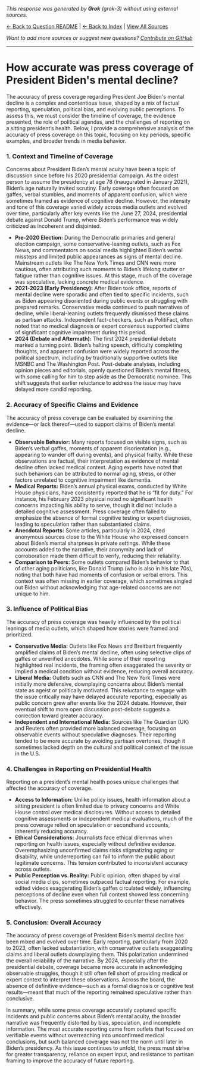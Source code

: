 <!-- 
Generated by: grok
Model: grok-3
Prompt type: default
Generated at: 2025-06-12T15:42:11.164461
-->

*This response was generated by **Grok** (grok-3) without using external sources.*

[← Back to Question README](README.md) | [← Back to Index](../README.md) | [View All Sources](../allsources.md)

*Want to add more sources or suggest new questions? [Contribute on GitHub](https://github.com/justinwest/SuggestedSources)*

---

# How accurate was press coverage of President Biden's mental decline?

The accuracy of press coverage regarding President Joe Biden's mental decline is a complex and contentious issue, shaped by a mix of factual reporting, speculation, political bias, and evolving public perceptions. To assess this, we must consider the timeline of coverage, the evidence presented, the role of political agendas, and the challenges of reporting on a sitting president’s health. Below, I provide a comprehensive analysis of the accuracy of press coverage on this topic, focusing on key periods, specific examples, and broader trends in media behavior.

### 1. **Context and Timeline of Coverage**
Concerns about President Biden’s mental acuity have been a topic of discussion since before his 2020 presidential campaign. As the oldest person to assume the presidency at age 78 (inaugurated in January 2021), Biden’s age naturally invited scrutiny. Early coverage often focused on gaffes, verbal stumbles, and moments of apparent confusion, which were sometimes framed as evidence of cognitive decline. However, the intensity and tone of this coverage varied widely across media outlets and evolved over time, particularly after key events like the June 27, 2024, presidential debate against Donald Trump, where Biden’s performance was widely criticized as incoherent and disjointed.

- **Pre-2020 Election:** During the Democratic primaries and general election campaign, some conservative-leaning outlets, such as Fox News, and commentators on social media highlighted Biden’s verbal missteps and limited public appearances as signs of mental decline. Mainstream outlets like The New York Times and CNN were more cautious, often attributing such moments to Biden’s lifelong stutter or fatigue rather than cognitive issues. At this stage, much of the coverage was speculative, lacking concrete medical evidence.
- **2021-2023 (Early Presidency):** After Biden took office, reports of mental decline were sporadic and often tied to specific incidents, such as Biden appearing disoriented during public events or struggling with prepared remarks. Conservative media continued to push narratives of decline, while liberal-leaning outlets frequently dismissed these claims as partisan attacks. Independent fact-checkers, such as PolitiFact, often noted that no medical diagnosis or expert consensus supported claims of significant cognitive impairment during this period.
- **2024 (Debate and Aftermath):** The first 2024 presidential debate marked a turning point. Biden’s halting speech, difficulty completing thoughts, and apparent confusion were widely reported across the political spectrum, including by traditionally supportive outlets like MSNBC and The Washington Post. Post-debate analyses, including opinion pieces and editorials, openly questioned Biden’s mental fitness, with some calling for him to step aside as the Democratic nominee. This shift suggests that earlier reluctance to address the issue may have delayed more candid reporting.

### 2. **Accuracy of Specific Claims and Evidence**
The accuracy of press coverage can be evaluated by examining the evidence—or lack thereof—used to support claims of Biden’s mental decline.

- **Observable Behavior:** Many reports focused on visible signs, such as Biden’s verbal gaffes, moments of apparent disorientation (e.g., appearing to wander off during events), and physical frailty. While these observations are factual, their interpretation as evidence of mental decline often lacked medical context. Aging experts have noted that such behaviors can be attributed to normal aging, stress, or other factors unrelated to cognitive impairment like dementia.
- **Medical Reports:** Biden’s annual physical exams, conducted by White House physicians, have consistently reported that he is “fit for duty.” For instance, his February 2023 physical noted no significant health concerns impacting his ability to serve, though it did not include a detailed cognitive assessment. Press coverage often failed to emphasize the absence of formal cognitive testing or expert diagnoses, leading to speculation rather than substantiated claims.
- **Anecdotal Reports:** Some articles, particularly in 2024, cited anonymous sources close to the White House who expressed concern about Biden’s mental sharpness in private settings. While these accounts added to the narrative, their anonymity and lack of corroboration made them difficult to verify, reducing their reliability.
- **Comparison to Peers:** Some outlets compared Biden’s behavior to that of other aging politicians, like Donald Trump (who is also in his late 70s), noting that both have had moments of confusion or verbal errors. This context was often missing in earlier coverage, which sometimes singled out Biden without acknowledging that age-related concerns are not unique to him.

### 3. **Influence of Political Bias**
The accuracy of press coverage was heavily influenced by the political leanings of media outlets, which shaped how stories were framed and prioritized.

- **Conservative Media:** Outlets like Fox News and Breitbart frequently amplified claims of Biden’s mental decline, often using selective clips of gaffes or unverified anecdotes. While some of their reporting highlighted real incidents, the framing often exaggerated the severity or implied a medical condition without evidence, reducing overall accuracy.
- **Liberal Media:** Outlets such as CNN and The New York Times were initially more defensive, downplaying concerns about Biden’s mental state as ageist or politically motivated. This reluctance to engage with the issue critically may have delayed accurate reporting, especially as public concern grew after events like the 2024 debate. However, their eventual shift to more open discussion post-debate suggests a correction toward greater accuracy.
- **Independent and International Media:** Sources like The Guardian (UK) and Reuters often provided more balanced coverage, focusing on observable events without speculative diagnoses. Their reporting tended to be more accurate by avoiding partisan overtones, though it sometimes lacked depth on the cultural and political context of the issue in the U.S.

### 4. **Challenges in Reporting on Presidential Health**
Reporting on a president’s mental health poses unique challenges that affected the accuracy of coverage.

- **Access to Information:** Unlike policy issues, health information about a sitting president is often limited due to privacy concerns and White House control over medical disclosures. Without access to detailed cognitive assessments or independent medical evaluations, much of the press coverage relied on speculation or secondhand accounts, inherently reducing accuracy.
- **Ethical Considerations:** Journalists face ethical dilemmas when reporting on health issues, especially without definitive evidence. Overemphasizing unconfirmed claims risks stigmatizing aging or disability, while underreporting can fail to inform the public about legitimate concerns. This tension contributed to inconsistent accuracy across outlets.
- **Public Perception vs. Reality:** Public opinion, often shaped by viral social media clips, sometimes outpaced factual reporting. For example, edited videos exaggerating Biden’s gaffes circulated widely, influencing perceptions of decline even when full context showed less concerning behavior. The press sometimes struggled to counter these narratives effectively.

### 5. **Conclusion: Overall Accuracy**
The accuracy of press coverage of President Biden’s mental decline has been mixed and evolved over time. Early reporting, particularly from 2020 to 2023, often lacked substantiation, with conservative outlets exaggerating claims and liberal outlets downplaying them. This polarization undermined the overall reliability of the narrative. By 2024, especially after the presidential debate, coverage became more accurate in acknowledging observable struggles, though it still often fell short of providing medical or expert context to interpret these observations. Across the board, the absence of definitive evidence—such as a formal diagnosis or cognitive test results—meant that much of the reporting remained speculative rather than conclusive.

In summary, while some press coverage accurately captured specific incidents and public concerns about Biden’s mental acuity, the broader narrative was frequently distorted by bias, speculation, and incomplete information. The most accurate reporting came from outlets that focused on verifiable events without overreaching into unconfirmed medical conclusions, but such balanced coverage was not the norm until later in Biden’s presidency. As this issue continues to unfold, the press must strive for greater transparency, reliance on expert input, and resistance to partisan framing to improve the accuracy of future reporting.